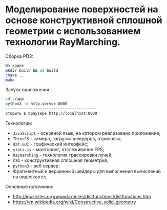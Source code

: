 Моделирование поверхностей на основе конструктивной сплошной геометрии с использованием технологии RayMarching.
====
Сборка РПЗ:
```bash
Из корня
mkdir build && cd build
cmake ..
make
```
Запуск приложения
```bash
cd ./app
python3 -m http.server 8000
----------------------------------------
открыть в браузере http://localhost:8000
```
Технологии:
- `JavaScript` - основной язык, на котором реализовано приложение;
- `ThreeJS` - камера, загрузка шейдеров, отрисовка;
- `dat.GUI` - графический интерфейс;
- `stats.js` - монторинг, отслеживание FPS;
- `Raymarching` - технология трассировки лучей;
- `CSG` - конструктивная сплошная геометрия;
- `python3` - веб сервер;
- Фрагментный и вершинный шейдеры для выполнения вычислений на видеокарте;

Основные источники:
- http://iquilezles.org/www/articles/distfunctions/distfunctions.htm
- https://en.wikipedia.org/wiki/Constructive_solid_geometry
